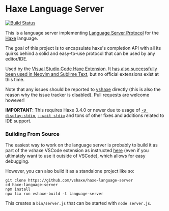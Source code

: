# Haxe Language Server

[![Build Status](https://travis-ci.org/vshaxe/haxe-language-server.svg?branch=master)](https://travis-ci.org/vshaxe/haxe-language-server)

This is a language server implementing [Language Server Protocol](https://github.com/Microsoft/language-server-protocol) for the [Haxe](http://haxe.org/) language.

The goal of this project is to encapsulate haxe's completion API with all its quirks behind a solid and easy-to-use protocol that can be used by any editor/IDE.

Used by the [Visual Studio Code Haxe Extension](https://github.com/vshaxe/vshaxe). It [has also successfully been used in Neovim and Sublime Text](https://github.com/vshaxe/vshaxe/issues/171), but no official extensions exist at this time.

Note that any issues should be reported to [vshaxe](https://github.com/vshaxe/vshaxe) directly (this is also the reason why the issue tracker is disabled). Pull requests are welcome however!

**IMPORTANT**: This requires Haxe 3.4.0 or newer due to usage of [`-D display-stdin`](https://github.com/HaxeFoundation/haxe/pull/5120),
[`--wait stdio`](https://github.com/HaxeFoundation/haxe/pull/5188) and tons of other fixes and additions related to IDE support.

### Building From Source

The easiest way to work on the language server is probably to build it as part of the vshaxe VSCode extension as instructed [here](https://github.com/vshaxe/vshaxe/wiki/Installation#from-source) (even if you ultimately want to use it outside of VSCode), which allows for easy debugging.

However, you can also build it as a standalone project like so:

```
git clone https://github.com/vshaxe/haxe-language-server
cd haxe-language-server
npm install
npx lix run vshaxe-build -t language-server
```

This creates a `bin/server.js` that can be started with `node server.js`.
